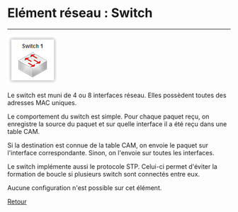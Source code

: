 # Elément réseau : Switch #
----------

![](img/switch.PNG)

Le switch est muni de 4 ou 8 interfaces réseau. Elles possèdent toutes des adresses MAC uniques.

Le comportement du switch est simple. Pour chaque paquet reçu, on enregistre la source du paquet et sur quelle interface il a été reçu dans une table CAM.

Si la destination est connue de la table CAM, on envoie le paquet sur l'interface correspondante. Sinon, on l'envoie sur toutes les interfaces.

Le switch implémente aussi le protocole STP. Celui-ci permet d'éviter la formation de boucle si plusieurs switch sont connectés entre eux.
    
Aucune configuration n'est possible sur cet élément.

[Retour](index.md)